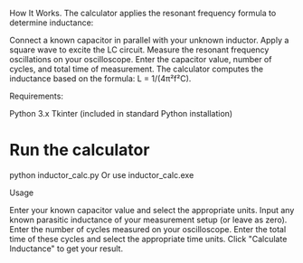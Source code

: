 How It Works.
The calculator applies the resonant frequency formula to determine inductance:

Connect a known capacitor in parallel with your unknown inductor.
Apply a square wave to excite the LC circuit.
Measure the resonant frequency oscillations on your oscilloscope.
Enter the capacitor value, number of cycles, and total time of measurement.
The calculator computes the inductance based on the formula: L = 1/(4π²f²C).

Requirements:

Python 3.x
Tkinter (included in standard Python installation)

# Run the calculator
python inductor_calc.py
Or use inductor_calc.exe 

Usage

Enter your known capacitor value and select the appropriate units.
Input any known parasitic inductance of your measurement setup (or leave as zero).
Enter the number of cycles measured on your oscilloscope.
Enter the total time of these cycles and select the appropriate time units.
Click "Calculate Inductance" to get your result.
